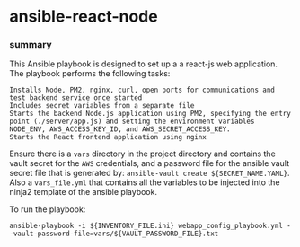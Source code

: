 # ansible-react-node

### summary

This Ansible playbook is designed to set up a a react-js web application. The playbook performs the following tasks:

    Installs Node, PM2, nginx, curl, open ports for communications and test backend service once started
    Includes secret variables from a separate file
    Starts the backend Node.js application using PM2, specifying the entry point (./server/app.js) and setting the environment variables NODE_ENV, AWS_ACCESS_KEY_ID, and AWS_SECRET_ACCESS_KEY.
    Starts the React frontend application using nginx

Ensure there is a `vars` directory in the project directory and contains the
vault secret for the `AWS` credentials, and a password file for the ansible
vault secret file that is generated by: `ansible-vault create ${SECRET_NAME.YAML}`. Also a `vars_file.yml` that contains all the variables to be injected into the ninja2 template of the ansible playbook.

To run the playbook:

```
ansible-playbook -i ${INVENTORY_FILE.ini} webapp_config_playbook.yml --vault-password-file=vars/${VAULT_PASSWORD_FILE}.txt
```
